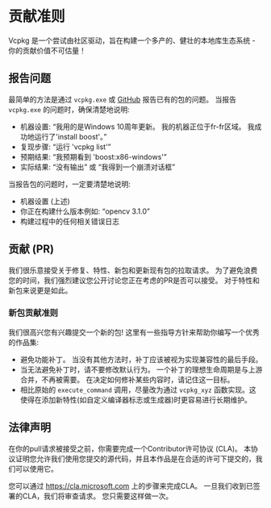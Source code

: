 # 贡献准则

Vcpkg 是一个尝试由社区驱动，旨在构建一个多产的、健壮的本地库生态系统 - 你的贡献价值不可估量！

## 报告问题

最简单的方法是通过 `vcpkg.exe` 或 [GitHub](https://github.com/Microsoft/vcpkg) 报告已有的包的问题。 当报告 `vcpkg.exe` 的问题时，确保清楚地说明:
- 机器设置: “我用的是Windows 10周年更新。 我的机器正位于fr-fr区域。 我成功地运行了'install boost'。”
- 复现步骤: “运行 'vcpkg list'”
- 预期结果: “我预期看到 'boost:x86-windows'”
- 实际结果: “没有输出” 或 “我得到一个崩溃对话框”

当报告包的问题时，一定要清楚地说明:
- 机器设置 (上述)
- 你正在构建什么版本例如: “opencv 3.1.0”
- 构建过程中的任何相关错误日志

## 贡献 (PR)

我们很乐意接受关于修复、特性、新包和更新现有包的拉取请求。 为了避免浪费您的时间，我们强烈建议您公开讨论您正在考虑的PR是否可以接受。 对于特性和新包来说更是如此。

### 新包贡献准则

我们很高兴您有兴趣提交一个新的包! 这里有一些指导方针来帮助你编写一个优秀的作品集:
- 避免功能补丁。 当没有其他方法时，补丁应该被视为实现兼容性的最后手段。
- 当无法避免补丁时，请不要修改默认行为。 一个补丁的理想生命周期是与上游合并，不再被需要。 在决定如何修补某些内容时，请记住这一目标。
- 相比原始的 `execute_command` 调用，尽量改为通过 `vcpkg_xyz` 函数实现。这使得在添加新特性(如自定义编译器标志或生成器)时更容易进行长期维护。

## 法律声明

在你的pull请求被接受之前，你需要完成一个Contributor许可协议 (CLA)。 本协议证明您允许我们使用您提交的源代码，并且本作品是在合适的许可下提交的，我们可以使用它。

您可以通过 https://cla.microsoft.com 上的步骤来完成CLA。 一旦我们收到已签署的CLA，我们将审查请求。 您只需要这样做一次。
